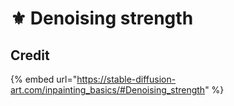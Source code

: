 # ⚜ Denoising strength

## Credit

{% embed url="https://stable-diffusion-art.com/inpainting_basics/#Denoising_strength" %}
